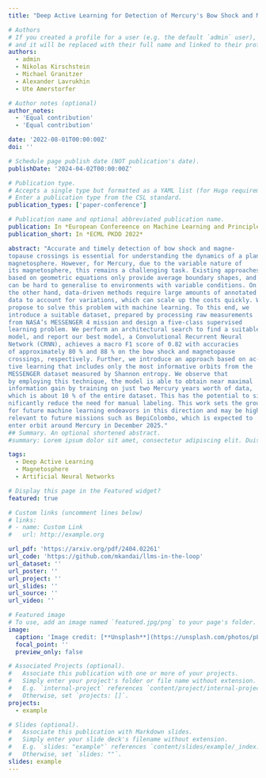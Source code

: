 ```yaml
---
title: "Deep Active Learning for Detection of Mercury's Bow Shock and Magnetopause Crossings"

# Authors
# If you created a profile for a user (e.g. the default `admin` user), write the username (folder name) here
# and it will be replaced with their full name and linked to their profile.
authors:
  - admin
  - Nikolas Kirschstein
  - Michael Granitzer
  - Alexander Lavrukhin
  - Ute Amerstorfer

# Author notes (optional)
author_notes:
  - 'Equal contribution'
  - 'Equal contribution'

date: '2022-08-01T00:00:00Z'
doi: ''

# Schedule page publish date (NOT publication's date).
publishDate: '2024-04-02T00:00:00Z'

# Publication type.
# Accepts a single type but formatted as a YAML list (for Hugo requirements).
# Enter a publication type from the CSL standard.
publication_types: ['paper-conference']

# Publication name and optional abbreviated publication name.
publication: In *European Confereence on Machine Learning and Principles and Practice of Knowledge Discovery in Databases 2022*
publication_short: In *ECML PKDD 2022*

abstract: "Accurate and timely detection of bow shock and magne-
topause crossings is essential for understanding the dynamics of a planet’s
magnetosphere. However, for Mercury, due to the variable nature of
its magnetosphere, this remains a challenging task. Existing approaches
based on geometric equations only provide average boundary shapes, and
can be hard to generalise to environments with variable conditions. On
the other hand, data-driven methods require large amounts of annotated
data to account for variations, which can scale up the costs quickly. We
propose to solve this problem with machine learning. To this end, we
introduce a suitable dataset, prepared by processing raw measurements
from NASA’s MESSENGER 4 mission and design a five-class supervised
learning problem. We perform an architectural search to find a suitable
model, and report our best model, a Convolutional Recurrent Neural
Network (CRNN), achieves a macro F1 score of 0.82 with accuracies
of approximately 80 % and 88 % on the bow shock and magnetopause
crossings, respectively. Further, we introduce an approach based on ac-
tive learning that includes only the most informative orbits from the
MESSENGER dataset measured by Shannon entropy. We observe that
by employing this technique, the model is able to obtain near maximal
information gain by training on just two Mercury years worth of data,
which is about 10 % of the entire dataset. This has the potential to sig-
nificantly reduce the need for manual labeling. This work sets the ground
for future machine learning endeavors in this direction and may be highly
relevant to future missions such as BepiColombo, which is expected to
enter orbit around Mercury in December 2025."
## Summary. An optional shortened abstract.
#summary: Lorem ipsum dolor sit amet, consectetur adipiscing elit. Duis posuere tellus ac convallis placerat. Proin tincidunt magna sed ex sollicitudin condimentum.

tags:
  - Deep Active Learning
  - Magnetosphere
  - Artificial Neural Networks

# Display this page in the Featured widget?
featured: true

# Custom links (uncomment lines below)
# links:
# - name: Custom Link
#   url: http://example.org

url_pdf: 'https://arxiv.org/pdf/2404.02261'
url_code: 'https://github.com/mkandai/llms-in-the-loop'
url_dataset: ''
url_poster: ''
url_project: ''
url_slides: ''
url_source: ''
url_video: ''

# Featured image
# To use, add an image named `featured.jpg/png` to your page's folder.
image:
  caption: 'Image credit: [**Unsplash**](https://unsplash.com/photos/pLCdAaMFLTE)'
  focal_point: ''
  preview_only: false

# Associated Projects (optional).
#   Associate this publication with one or more of your projects.
#   Simply enter your project's folder or file name without extension.
#   E.g. `internal-project` references `content/project/internal-project/_index.md`.
#   Otherwise, set `projects: []`.
projects:
  - example

# Slides (optional).
#   Associate this publication with Markdown slides.
#   Simply enter your slide deck's filename without extension.
#   E.g. `slides: "example"` references `content/slides/example/_index.md`.
#   Otherwise, set `slides: ""`.
slides: example
---
```


